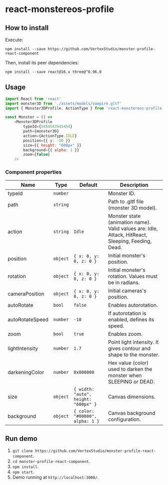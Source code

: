 # react-monstereos-profile

## How to install
Execute:
```
npm install --save https://github.com/VertexStudio/monster-profile-react-component
```

Then, install its peer dependencies:
```
npm install --save react@16.x three@^0.96.0
```

## Usage

```javascript
import React from 'react'
import monster3D from './assets/models/vampire.gltf'
import { Monster3DProfile, ActionType } from 'react-monstereos-profile'

const Monster = () =>
    <Monster3DProfile
        typeId={5454543545454}
        path={monster3D}
        action={ActionType.IDLE}
        position={{ y: -50 }}
        size={{ height: "600px" }}
        background={{ alpha: 1 }}
        zoom={false}
    />
```

### Component properties
| Name            | Type     | Default                              | Description                                                                                        |
| --------------- | -------- | ------------------------------------ | -------------------------------------------------------------------------------------------------- |
| typeId          | `number` |                                      | Monster ID.                                                                                        |
| path            | `string` |                                      | Path to .gltf file (monster 3D model).                                                             |
| action          | `string` | `Idle`                               | Monster state (animation name). Valid values are: Idle, Attack, HitReact, Sleeping, Feeding, Dead. |
| position        | `object` | `{ x: 0, y: 0, z: 0 }`               | Initial monster's position.                                                                        |
| rotation        | `object` | `{ x: 0, y: 0, z: 0 }`               | Initial monster's rotation. Values must be in radians.                                             |
| cameraPosition  | `object` | `{ x: 0, y: 0, z: 0 }`               | Initial cameras's position.                                                                        |
| autoRotate      | `bool`   | `false`                              | Enables autorotation.                                                                              |
| autoRotateSpeed | `number` | `-10`                                | If autorotation is enabled, defines its speed.                                                     |
| zoom            | `bool`   | `true`                               | Enables zoom.                                                                                      |
| lightIntensity  | `number` | `1.7`                                | Point light intensity. It gives contour and shape to the monster.                                  |
| darkeningColor  | `number` | `0x000000`                           | Hex value (color) used to darken the monster when SLEEPING or DEAD.                                |
| size            | `object` | `{ width: "auto", height: "600px" }` | Canvas dimensions.                                                                                 |
| background      | `object` | `{ color: "#00000", alpha: 1 }`      | Canvas background configuration.                                                                   |


## Run demo

1. `git clone https://github.com/VertexStudio/monster-profile-react-component`.
2. `cd monster-profile-react-component`.
3. `npm install`.
4. `npm start`.
5. Demo running at `http://localhost:3000/`. 